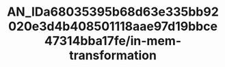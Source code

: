 ---  
schema: schema:AN_IDa68035395b68d63e335bb92020e3d4b408501118aae97d19bbce47314bba17fe/in-mem-transformation  
title: AN_IDa68035395b68d63e335bb92020e3d4b408501118aae97d19bbce47314bba17fe/in-mem-transformation  
organization: Sample Department  
notes: Used in 0 lineage(s)  
resources:  
  - name: AN_IDa68035395b68d63e335bb92020e3d4b408501118aae97d19bbce47314bba17fe/in-mem-transformation 
    url: in-mem://AN_IDa68035395b68d63e335bb92020e3d4b408501118aae97d19bbce47314bba17fe/in-mem-transformation 
    format : DataFrame  
license: None  
category:
  - Education  
maintainer: User  
maintainer_email: UserMail  
---